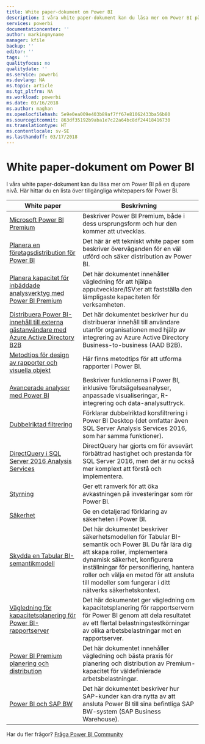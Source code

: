 ```yaml
---
title: White paper-dokument om Power BI
description: I våra white paper-dokument kan du läsa mer om Power BI på en djupare nivå.
services: powerbi
documentationcenter: ''
author: markingmyname
manager: kfile
backup: ''
editor: ''
tags: ''
qualityfocus: no
qualitydate: ''
ms.service: powerbi
ms.devlang: NA
ms.topic: article
ms.tgt_pltfrm: NA
ms.workload: powerbi
ms.date: 03/16/2018
ms.author: maghan
ms.openlocfilehash: 5e9e0ea009e403b89af7ff67e81062433ba56b80
ms.sourcegitcommit: 863df35192b9aba1e7c22a64bc8df24418416730
ms.translationtype: HT
ms.contentlocale: sv-SE
ms.lasthandoff: 03/17/2018
---
```

# <a name="whitepapers-for-power-bi"></a>White paper-dokument om Power BI

I våra white paper-dokument kan du läsa mer om Power BI på en djupare nivå. Här hittar du en lista över tillgängliga whitepapers för Power BI.

| White paper | Beskrivning |
| --- | --- |
| [Microsoft Power BI Premium](https://aka.ms/pbipremiumwhitepaper) |Beskriver Power BI Premium, både i dess ursprungsform och hur den kommer att utvecklas. |
| [Planera en företagsdistribution för Power BI](https://aka.ms/pbienterprisedeploy) |Det här är ett tekniskt white paper som beskriver överväganden för en väl utförd och säker distribution av Power BI. |
| [Planera kapacitet för inbäddade analysverktyg med Power BI Premium](https://aka.ms/pbiewhitepaper) |Det här dokumentet innehåller vägledning för att hjälpa apputvecklare/ISV:er att fastställa den lämpligaste kapaciteten för verksamheten. |
|[Distribuera Power BI-innehåll till externa gästanvändare med Azure Active Directory B2B](https://aka.ms/powerbi-b2b-whitepaper)|Det här dokumentet beskriver hur du distribuerar innehåll till användare utanför organisationen med hjälp av integrering av Azure Active Directory Business-to-business (AAD B2B).|
| [Metodtips för design av rapporter och visuella objekt](power-bi-visualization-best-practices.md) |Här finns metodtips för att utforma rapporter i Power BI. |
| [Avancerade analyser med Power BI](https://info.microsoft.com/advanced-analytics-with-power-bi.html?Is=Website) |Beskriver funktionerna i Power BI, inklusive förutsägelseanalyser, anpassade visualiseringar, R-integrering och data-analysuttryck. |
| [Dubbelriktad filtrering](desktop-bidirectional-filtering.md) |Förklarar dubbelriktad korsfiltrering i Power BI Desktop (det omfattar även SQL Server Analysis Services 2016, som har samma funktioner). |
| [DirectQuery i SQL Server 2016 Analysis Services](https://blogs.msdn.microsoft.com/analysisservices/2017/04/06/directquery-in-sql-server-2016-analysis-services-whitepaper/) |DirectQuery har gjorts om för avsevärt förbättrad hastighet och prestanda för SQL Server 2016, men det är nu också mer komplext att förstå och implementera. |
| [Styrning](service-admin-governance.md) |Ger ett ramverk för att öka avkastningen på investeringar som rör Power BI. |
| [Säkerhet](service-admin-power-bi-security.md) |Ge en detaljerad förklaring av säkerheten i Power BI. |
| [Skydda en Tabular BI-semantikmodell](http://download.microsoft.com/download/D/2/0/D20E1C5F-72EA-4505-9F26-FEF9550EFD44/Securing%20the%20Tabular%20BI%20Semantic%20Model.docx) |Det här dokumentet beskriver säkerhetsmodellen för Tabular BI-semantik och Power BI. Du får lära dig att skapa roller, implementera dynamisk säkerhet, konfigurera inställningar för personifiering, hantera roller och välja en metod för att ansluta till modeller som fungerar i ditt nätverks säkerhetskontext. |
| [Vägledning för kapacitetsplanering för Power BI-rapportserver](report-server/capacity-planning.md) |Det här dokumentet ger vägledning om kapacitetsplanering för rapportservern för Power BI genom att dela resultatet av ett flertal belastningstestkörningar av olika arbetsbelastningar mot en rapportserver. |
| [Power BI Premium planering och distribution](https://aka.ms/Premium-Capacity-Planning-Deployment)| Det här dokumentet innehåller vägledning och bästa praxis för planering och distribution av Premium-kapacitet för väldefinierade arbetsbelastningar.|
| [Power BI och SAP BW](https://aka.ms/powerbiandsapbw)| Det här dokumentet beskriver hur SAP-kunder kan dra nytta av att ansluta Power BI till sina befintliga SAP BW-system (SAP Business Warehouse).|

Har du fler frågor? [Fråga Power BI Community](http://community.powerbi.com/)
